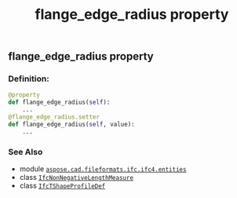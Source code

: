 ﻿---
title: flange_edge_radius property
second_title: Aspose.CAD for Python via .NET API References
description: 
type: docs
weight: 70
url: /python-net/aspose.cad.fileformats.ifc.ifc4.entities/ifctshapeprofiledef/flange_edge_radius/
is_root: false
---

## flange_edge_radius property

### Definition:
```python
@property
def flange_edge_radius(self):
    ...
@flange_edge_radius.setter
def flange_edge_radius(self, value):
    ...
```

### See Also
* module [`aspose.cad.fileformats.ifc.ifc4.entities`](../../)
* class [`IfcNonNegativeLengthMeasure`](/cad/python-net/aspose.cad.fileformats.ifc.ifc4.types/ifcnonnegativelengthmeasure)
* class [`IfcTShapeProfileDef`](/cad/python-net/aspose.cad.fileformats.ifc.ifc4.entities/ifctshapeprofiledef)

